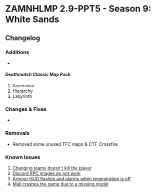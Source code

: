 # ZAMNHLMP 2.9-PPT5 - Season 9: White Sands
## Changelog

### Additions
-
#### *Deathmatch Classic* Map Pack
1. Ascension
1. Hierarchy
1. Labyrinth

### Changes & Fixes
- 


### Removals
- Removed some unused TFC maps & CTF_Crossfire

### Known Issues
1. [Changing teams doesn't kill the player](https://github.com/phoenixprojectsoftware/zamnhlmp/issues/79)
2. [Discord RPC images do not work](https://github.com/phoenixprojectsoftware/zamnhlmp/issues/77)
3. [Armour HUD flashes and alarms when regeneration is off](https://github.com/phoenixprojectsoftware/zamnhlmp/issues/72)
4. [Mall crashes the game due to a missing model](https://github.com/phoenixprojectsoftware/zamnhlmp/issues/87)
